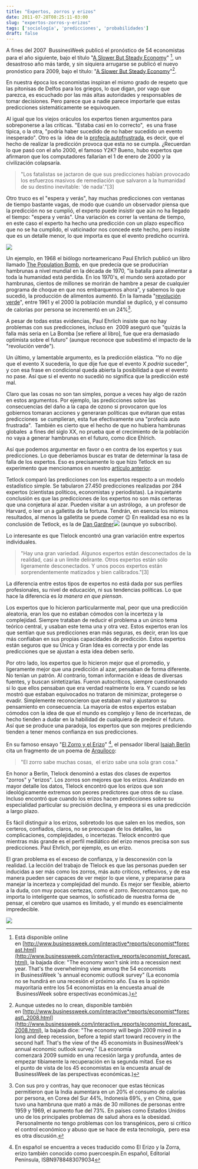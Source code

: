 ```yaml
---
title: "Expertos, zorros y erizos"
date: 2011-07-28T08:25:11-03:00
slug: "expertos-zorros-y-erizos"
tags: ['sociología', 'predicciones', 'probabilidades']
draft: false
---
```


A fines del 2007  BussinesWeek publicó el pronóstico de 54 economistas
para el año siguiente, bajo el título 
"[A Slower But Steady Economy](http://www.businessweek.com/interactive_reports/economist_forecast.html)" [^1],
un desastroso año más tarde, y sin siquiera arrugarse se publicó el
nuevo pronóstico para 2009, bajo el título: 
"[A Slower But Steady Economy](http://www.businessweek.com/interactive_reports/economist_forecast_2008.html)"[^2].

En nuestra época los economistas inspiran el mismo grado de respeto que
las pitonisas de Delfos para los griegos, lo que digan, por vago que
parezca, es escuchado por las más altas autoridades y responsables de
tomar decisiones. Pero parece que a nadie parece importarle que estas
predicciones sistemáticamente se equivoquen.

Al igual que los viejos oráculos los expertos tienen argumentos para
sobreponerse a las críticas. "Estaba casi en lo correcto",  es una
frase típica, o la otra, "podría haber sucedido de no haber sucedido un
evento inesperado". Otro es la  idea de la [profecía
autofrustrada](http://es.wikipedia.org/wiki/Profec%C3%ADa_autofrustrada),
es decir, que el hecho de realizar la predicción provoca que esta no se
cumpla. ¿Recuerdan lo que pasó con el año 2000, el famoso Y2K? Bueno,
hubo expertos que afirmaron que los computadores fallarían el 1 de enero
de 2000 y la civilización colapsaría.

> "Los fatalistas se jactaron de que sus predicciones habían provocado
> los esfuerzos masivos de remediación que salvaron a la humanidad de su
> destino inevitable: \'de nada\'."\[3\]

Otro truco es el "espera y verás", hay muchas predicciones con
ventanas de tiempo bastante vagas, de modo que cuando un observador
piensa que la predicción no se cumplió, el experto puede insistir que
aún no ha llegado el tiempo: "espera y verás". Una variación es correr
la ventana de tiempo, en este caso el experto ha hecho una predicción
con un plazo específico que no se ha cumplido, el vaticinador nos
concede este hecho, pero insiste que es un detalle menor, lo que importa
es que el evento predicho ocurrirá.

![](The_Population_Bomb.jpg)

Un ejemplo, en 1968 el biólogo norteamericano Paul Ehrlich publicó un libro
llamado [The Population Bomb](http://en.wikipedia.org/wiki/The_Population_Bomb), 
en que predecía que se producirían hambrunas a nivel mundial en la década de 1970, "la
batalla para alimentar a toda la humanidad está perdida. En los 1970\'s,
el mundo será azotado por hambrunas, cientos de millones se morirán de
hambre a pesar de cualquier programa de choque en que nos embarquemos
ahora", y sabemos lo que sucedió, la producción de alimentos aumentó.
En la llamada "[revolución
verde](http://es.wikipedia.org/wiki/Revoluci%C3%B3n_verde)", entre 1961
y el 2000 la población mundial se duplicó, y el consumo de calorías por
persona se incrementó en un 24%[^4].

A pesar de todas estas evidencias, Paul Ehrlich insiste que no hay
problemas con sus predicciones, incluso en  2009 aseguró que "quizás la
falla más seria en La Bomba \[se refiere al libro\], fue que era
demasiado optimista sobre el futuro" (aunque reconoce que subestimó el
impacto de la "revolución verde").

Un último, y lamentable argumento, es la predicción elástica. "Yo no
dije que el evento X sucedería, lo que dije fue que el evento X *podría*
suceder", y con esa frase en condicional queda abierta la posibilidad a
que el evento no pase. Así que si el evento no sucedió no significa que
la predicción esté mal.

Claro que las cosas no son tan simples, porque a veces hay algo de razón
en estos argumentos. Por ejemplo, las predicciones sobre las
consecuencias del daño a la capa de ozono si provocaron que los
gobiernos tomaran acciones y generaran políticas que evitaran que estas
predicciones  se cumplieran, esta fue efectivamente una "profecía auto
frustrada".  También es cierto que el hecho de que no hubiera hambrunas
globales  a fines del siglo XX, no prueba que el crecimiento de la
población no vaya a generar hambrunas en el futuro, como dice Ehlrich.

Así que podemos argumentar en favor o en contra de los expertos y sus
predicciones. Lo que deberíamos buscar es tratar de determinar la tasa
de falla de los expertos. Eso es precisamente lo que hizo Tetlock en su
experimento que mencionamos en nuestro [artículo
anterior](http://www.lnds.net/blog/2011/07/predicciones.html).

Tetlock comparó las predicciones con los expertos respecto a un modelo
estadístico simple. Se tabularon 27.450 predicciones realizadas por 284
expertos (cientistas políticos, economistas y periodistas). La
inquietante conclusión es que las predicciones de los expertos no son
más certeras que una conjetura al azar. Pueden visitar a un astrólogo,
 a un profesor de Harvard, o leer un a galletita de la fortuna. Tendrán,
en esencia los mismos resultados, al menos la galletita se puede comer
:wink: En realidad esa no es la conclusión de Tetlock, es la de [Dan
Gardner](http://www.amazon.com/gp/product/B004BDP07A/ref=as_li_qf_sp_asin_tl?ie=UTF8&tag=lanaturaledel-20&linkCode=as2&camp=217145&creative=399373&creativeASIN=B004BDP07A)![](http://www.assoc-amazon.com/e/ir?t=lanaturaledel-20&l=as2&o=1&a=B004BDP07A&camp=217145&creative=399373)
(aunque yo subscribo).

Lo interesante es que Tlelock encontró una gran variación entre expertos
individuales.

> "Hay una gran variedad. Algunos expertos están desconectados de la
> realidad, casi a un límite delirante. Otros expertos están sólo
> ligeramente desconectados. Y unos pocos expertos están
> sorprendentemente matizados y bien calibrados."\[3\]

La diferencia entre estos tipos de expertos no está dada por sus
perfiles profesionales, su nivel de educación, ni sus tendencias
políticas. Lo que hace la diferencia es *la manera en que piensan*.

Los expertos que lo hicieron particularmente mal, peor que una
predicción aleatoria, eran los que no estaban cómodos con la incerteza y
la complejidad. Siempre trataban de reducir el problema a un único tema
teórico central, y usaban este tema una y otra vez. Estos expertos eran
los que sentían que sus predicciones eran más seguras, es decir, eran
los que más confiaban en sus propias capacidades de predicción. Estos
expertos están seguros que su Única y Gran Idea es correcta y por ende
las predicciones que se ajustan a esta idea deben serlo.

Por otro lado, los expertos que lo hicieron mejor que el promedio, y
ligeramente mejor que una predicción al azar, pensaban de forma
diferente. No tenían un patrón. Al contrario, toman información e ideas
de diversas fuentes, y buscan sintetizarlas. Fueron autocríticos,
siempre cuestionando si lo que ellos pensaban que era verdad realmente
lo era. Y cuando se les mostró que estaban equivocados no trataron de
minimizar, protegerse o evadir. Simplemente reconocieron que estaban mal
y ajustaron su pensamiento en consecuencia. La mayoría de estos expertos
estaban cómodos con la idea de que el mundo es complejo y lleno de
incertezas, de hecho tienden a dudar en la habilidad de cualquiera de
predecir el futuro. Así que se produce una paradoja, los expertos que
son mejores prediciendo tienden a tener menos confianza en sus
predicciones.

En su famoso ensayo "[El Zorro y el Erizo](http://en.wikipedia.org/wiki/The_Hedgehog_and_the_Fox)" [^5], 
el pensador liberal [Isaiah Berlin](http://es.wikipedia.org/wiki/Isaiah_Berlin) 
cita un fragmento de un poema de [Arquíloco](http://es.wikipedia.org/wiki/Arqu%C3%ADloco):

> "El zorro sabe muchas cosas,  el erizo sabe una sola gran cosa."

En honor a Berlin, Tlelock denominó a estas dos clases de expertos
"zorros" y "erizos". Los zorros son mejores que los erizos.
Analizando en mayor detalle los datos, Tlelock encontró que los erizos
que son ideológicamente extremos son peores predictores que otros de su
clase. Incluso encontró que cuando los erizos hacen predicciones sobre
su especialidad particular su precisión declina, y empeora si es una
predicción a largo plazo.

Es fácil distinguir a los erizos, sobretodo los que salen en los medios,
son certeros, confiados, claros, no se preocupan de los detalles, las
complicaciones, complejidades, o incertezas. Tlelock encontró que
mientras más grande es el perfil mediático del erizo menos precisa son
sus predicciones. Paul Ehrlich, por ejemplo, es un erizo.

El gran problema es el exceso de confianza, y la desconexión con la
realidad. La lección del trabajo de Tlelock es que las personas pueden
ser inducidas a ser más como los zorros, más auto críticos, reflexivos,
y de esa manera pueden ser capaces de ver mejor lo que viene, y
prepararse para manejar la incerteza y complejidad del mundo. Es mejor
ser flexible, abierto a la duda, con muy pocas certezas, como el zorro.
Reconozcamos que, no importa lo inteligente que seamos, lo sofisticado
de nuestra forma de pensar, el cerebro que usamos es limitado, y el
mundo es esencialmente impredecible.

![](Zorro-Erizo.jpg)

[^1]: Está disponible online en [http://www.businessweek.com/interactive*reports/economist*forecast.html](http://www.businessweek.com/interactive_reports/economist_forecast.html), la bajada dice: "The economy won't sink into a recession next year. That's the overwhelming view among the 54 economists in BusinessWeek 's annual economic outlook survey" (La economía no se hundirá en una recesión el próximo año. Esa es la opinión mayoritaria entre los 54 economistas en la encuesta anual de  BusinessWeek sobre erspectivas económicas.)

[^2]: Aunque ustedes no lo crean, disponible también en [http://www.businessweek.com/interactive*reports/economist*forecast\_2008.html](http://www.businessweek.com/interactive_reports/economist_forecast_2008.html), la bajada dice: "The economy will begin 2009 mired in a long and deep recession, before a tepid start toward recovery in the second half. That's the view of the 45 economists in BusinessWeek's annual economic outlook survey." (La economía comenzará 2009 sumido en una recesión larga y profunda, antes de empezar tibiamente la recuperación en la segunda mitad. Ese es el punto de vista de los 45 economistas en la encuesta anual de BusinessWeek de las perspectivas económicas.)

[^3]: Citado del libro [Future Babble: Why Expert Predictions Are Next to Worthless, and You Can Do Better](http://www.amazon.com/gp/product/B004BDP07A/ref=as_li_qf_sp_asin_tl?ie=UTF8&tag=lanaturaledel-20&linkCode=as2&camp=217145&creative=399373&creativeASIN=B004BDP07A)![](http://www.assoc-amazon.com/e/ir?t=lanaturaledel-20&l=as2&o=1&a=B004BDP07A&camp=217145&creative=399373) de Dan Gardner.

[^4]: Con sus pro y contras, hay que reconocer que estas técnicas
permitieron que la India aumentara en un 20% el consumo de calorías por
persona, en Corea del Sur 44%, Indonesia 69%, y en China, que tuvo una
hambruna que mató a más de 30 millones de personas entre 1959 y 1969, el
aumento fue del 73%. En países como Estados Unidos uno de los
principales problemas de salud ahora es la obesidad.  Personalmente no
tengo problemas con los transgénicos, pero si critico el control
económico y abuso que se hace de esta tecnología,  pero esa es otra
discusión.

[^5]: En español se encuentra a veces traducido como El Erizo y la Zorra, erizo también conocido como puercoespín.En español, Editorial Península, ISBN9788483079034
